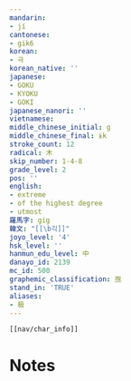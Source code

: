 ```yaml
---
mandarin:
- jí
cantonese:
- gik6
korean:
- 극
korean_native: ''
japanese:
- GOKU
- KYOKU
- GOKI
japanese_nanori: ''
vietnamese:
middle_chinese_initial: g
middle_chinese_final: ɨk
stroke_count: 12
radical: 木
skip_number: 1-4-8
grade_level: 2
pos: ''
english:
- extreme
- of the highest degree
- utmost
羅馬字: gig
韓文: "[[\b긱]]"
joyo_level: '4'
hsk_level: ''
hanmun_edu_level: 中
danayo_id: 2139
mc_id: 500
graphemic_classification: 亟
stand_in: 'TRUE'
aliases:
- 极
---
```

```meta-bind-embed
[[nav/char_info]]
```

# Notes
